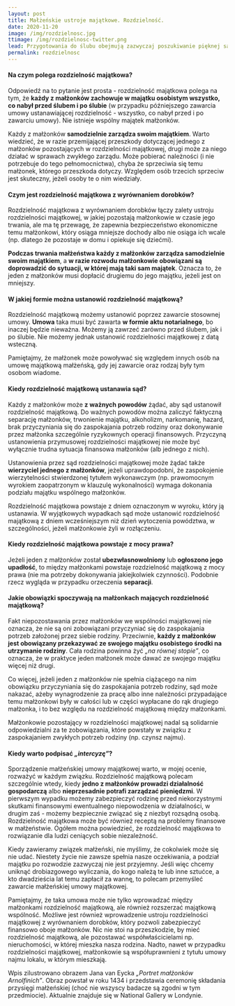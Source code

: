 ```yaml
---
layout: post
title: Małżeńskie ustroje majątkowe. Rozdzielność.
date: 2020-11-20
image: /img/rozdzielnosc.jpg
ttimage: /img/rozdzielnosc-twitter.png
lead: Przygotowania do ślubu obejmują zazwyczaj poszukiwanie pięknej sali i jeszcze piękniejszej sukni, wybór orkiestry lub didżeja,  projekt zaproszeń. Zbyt rzadko natomiast myśli się o przygotowaniu małżeńskiej umowy majątkowej. Warto jednak zastanowić się nad uregulowaniem swojej sytuacji majątkowej w małżeństwie, aby później nie żałować. Przedmiotowy wpis poświęcę rozdzielności majątkowej oraz rozdzielności majątkowej z wyrównaniem dorobków.
permalink: rozdzielnosc
---
```


#### Na czym polega rozdzielność majątkowa?
Odpowiedź na to pytanie jest prosta - rozdzielność majątkowa polega na tym, że **każdy z małżonków zachowuje w majątku osobistym wszystko, co nabył przed ślubem i po ślubie** (w przypadku późniejszego zawarcia umowy ustanawiającej rozdzielność - wszystko, co nabył przed i po zawarciu umowy). Nie istnieje wspólny majątek małżonków.

Każdy z małżonków **samodzielnie zarządza swoim majątkiem**. Warto wiedzieć, że w razie przemijającej przeszkody dotyczącej jednego z małżonków pozostających w rozdzielności majątkowej, drugi może za niego działać w sprawach zwykłego zarządu. Może pobierać należności (i nie potrzebuje do tego pełnomocnictwa), chyba że sprzeciwia się temu małżonek, którego przeszkoda dotyczy. Względem osób trzecich sprzeciw jest skuteczny, jeżeli osoby te o nim wiedziały.

#### Czym jest rozdzielność majątkowa z wyrównaniem dorobków?
Rozdzielność majątkowa z wyrównaniem dorobków łączy zalety ustroju rozdzielności majątkowej, w jakiej pozostają małżonkowie w czasie jego trwania, ale ma tę przewagę, że zapewnia bezpieczeństwo ekonomiczne temu małżonkowi, który osiąga mniejsze dochody albo nie osiąga ich wcale (np. dlatego że pozostaje w domu i opiekuje się dziećmi).

**Podczas trwania małżeństwa każdy z małżonków zarządza samodzielnie swoim majątkiem**, a **w razie rozwodu małżonkowie obowiązani są doprowadzić do sytuacji, w której mają taki sam majątek**. Oznacza to, że jeden z małżonków musi dopłacić drugiemu do jego majątku, jeżeli jest on mniejszy.

#### W jakiej formie można ustanowić rozdzielność majątkową?
Rozdzielność majątkową możemy ustanowić poprzez zawarcie stosownej umowy. **Umowa** taka musi być zawarta **w formie aktu notarialnego**, bo inaczej będzie nieważna. Możemy ją zawrzeć zarówno przed ślubem, jak i po ślubie. Nie możemy jednak ustanowić rozdzielności majątkowej z datą wsteczną.

Pamiętajmy, że małżonek może powoływać się względem innych osób na umowę majątkową małżeńską, gdy jej zawarcie oraz rodzaj były tym osobom wiadome.

#### Kiedy rozdzielność majątkową ustanawia sąd?
Każdy z małżonków może **z ważnych powodów** żądać, aby sąd ustanowił rozdzielność majątkową. Do ważnych powodów można zaliczyć faktyczną separację małżonków, trwonienie majątku, alkoholizm, narkomanię, hazard, brak przyczyniania się do zaspokajania potrzeb rodziny oraz dokonywanie przez małżonka szczególnie ryzykownych operacji finansowych. Przyczyną ustanowienia przymusowej rozdzielności majątkowej nie może być wyłącznie trudna sytuacja finansowa małżonków (alb jednego z nich).

Ustanowienia przez sąd rozdzielności majątkowej może żądać także **wierzyciel jednego z małżonków**, jeżeli uprawdopodobni, że zaspokojenie wierzytelności stwierdzonej tytułem wykonawczym (np. prawomocnym wyrokiem zaopatrzonym w klauzulę wykonalności) wymaga dokonania podziału majątku wspólnego małżonków.

Rozdzielność majątkowa powstaje z dniem oznaczonym w wyroku, który ją ustanawia. W wyjątkowych wypadkach sąd może ustanowić rozdzielność majątkową z dniem wcześniejszym niż dzień wytoczenia powództwa, w szczególności, jeżeli małżonkowie żyli w rozłączeniu.

#### Kiedy rozdzielność majątkowa powstaje z mocy prawa?
Jeżeli jeden z małżonków został **ubezwłasnowolniony** lub **ogłoszono jego upadłość**, to między małżonkami powstaje rozdzielność majątkową z mocy prawa (nie ma potrzeby dokonywania jakiejkolwiek czynności). Podobnie rzecz wygląda w przypadku orzeczenia **separacji**.

#### Jakie obowiązki spoczywają na małżonkach mających rozdzielność majątkową?
Fakt niepozostawania przez małżonków we wspólności majątkowej nie oznacza, że nie są oni zobowiązani przyczyniać się do zaspokajania potrzeb założonej przez siebie rodziny. Przeciwnie, **każdy z małżonków jest obowiązany przekazywać ze swojego majątku osobistego środki na utrzymanie rodziny**. Cała rodzina powinna żyć *„na równej stopie”*, co oznacza, że w praktyce jeden małżonek może dawać ze swojego majątku więcej niż drugi.

Co więcej, jeżeli jeden z małżonków nie spełnia ciążącego na nim obowiązku przyczyniania się do zaspokajania potrzeb rodziny, sąd może nakazać, ażeby wynagrodzenie za pracę albo inne należności przypadające temu małżonkowi były w całości lub w części wypłacane do rąk drugiego małżonka, i to bez względu na rozdzielność majątkową między małżonkami.

Małżonkowie pozostający w rozdzielności majątkowej nadal są solidarnie odpowiedzialni za te zobowiązania, które powstały w związku z zaspokajaniem zwykłych potrzeb rodziny (np. czynsz najmu).

#### Kiedy warto podpisać *„intercyzę”*?
Sporządzenie małżeńskiej umowy majątkowej warto, w mojej ocenie, rozważyć w każdym związku. Rozdzielność majątkową polecam szczególnie wtedy, kiedy **jedno z małżonków prowadzi działalność gospodarczą** albo **nieprzesadnie potrafi zarządzać pieniędzmi**. W pierwszym wypadku możemy zabezpieczyć rodzinę przed niekorzystnymi skutkami finansowymi ewentualnego niepowodzenia w działalności, w drugim zaś - możemy bezpiecznie związać się z niezbyt rozsądną osobą. Rozdzielność majątkowa może być również receptą na problemy finansowe w małżeństwie. Ogółem można powiedzieć, że rozdzielność majątkowa to rozwiązanie dla ludzi ceniących sobie niezależność.

Kiedy zawieramy związek małżeński, nie myślimy, że cokolwiek może się nie udać. Niestety życie nie zawsze spełnia nasze oczekiwania, a podział majątku po rozwodzie zazwyczaj nie jest przyjemny. Jeśli więc chcemy uniknąć drobiazgowego wyliczania, do kogo należą te lub inne sztućce, a kto dwadzieścia lat temu zapłacił za wannę, to polecam przemyśleć zawarcie małżeńskiej umowy majątkowej.

Pamiętajmy, że taka umowa może nie tylko wprowadzać między małżonkami rozdzielność majątkową, ale również rozszerzać majątkową wspólność. Możliwe jest również wprowadzenie ustroju rozdzielności majątkowej z wyrównaniem dorobków, który pozwoli zabezpieczyć finansowo oboje małżonków. Nic nie stoi na przeszkodzie, by mieć rozdzielność majątkową, ale pozostawać współwłaścicielami np. nieruchomości, w której mieszka nasza rodzina. Nadto, nawet w przypadku rozdzielności majątkowej, małżonkowie są współuprawnieni z tytułu umowy najmu lokalu, w którym mieszkają.

Wpis zilustrowano obrazem Jana van Eycka *„Portret małżonków Arnolfinich”*. Obraz powstał w roku 1434 i przedstawia ceremonię składania przysięgi małżeńskiej (choć nie wszyscy badacze są zgodni w tym przedmiocie). Aktualnie znajduje się w National Gallery w Londynie.
